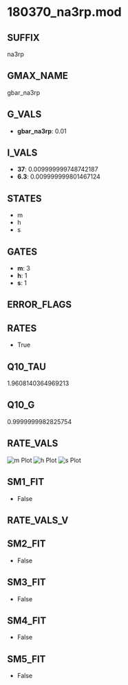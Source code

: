 # 180370_na3rp.mod

## SUFFIX

na3rp

## GMAX_NAME

gbar_na3rp

## G_VALS

- **gbar_na3rp**: 0.01

## I_VALS

- **37**: 0.009999999748742187
- **6.3**: 0.009999999801467124

## STATES

- m
- h
- s

## GATES

- **m**: 3
- **h**: 1
- **s**: 1

## ERROR_FLAGS


## RATES

- True

## Q10_TAU

1.9608140364969213

## Q10_G

0.9999999982825754

## RATE_VALS

![m Plot](/Users/pbozelos/Dropbox/icg-Chai-Panos/supermodels/output_markdown_files/Na/180370_na3rp.mod/images/m.png)
![h Plot](/Users/pbozelos/Dropbox/icg-Chai-Panos/supermodels/output_markdown_files/Na/180370_na3rp.mod/images/h.png)
![s Plot](/Users/pbozelos/Dropbox/icg-Chai-Panos/supermodels/output_markdown_files/Na/180370_na3rp.mod/images/s.png)

## SM1_FIT

- False

## RATE_VALS_V

## SM2_FIT

- False

## SM3_FIT

- False

## SM4_FIT

- False

## SM5_FIT

- False

